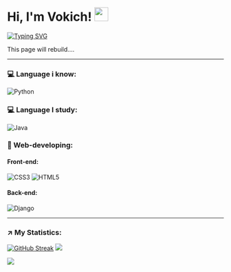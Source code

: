 <h1>Hi, I'm Vokich!
<img src="https://github.com/blackcater/blackcater/raw/main/images/Hi.gif" height="32"/></h1>
  
[![Typing SVG](https://readme-typing-svg.herokuapp.com?color=%2336BCF7&lines=Python,+Java+and+Web+Developer👀)](https://git.io/typing-svg)

This page will rebuild....

---

### 💻 Language i know:
![Python](https://img.shields.io/badge/python-3670A0?style=for-the-badge&logo=python&logoColor=ffdd54)

### 💻 Language I study:
![Java](https://img.shields.io/badge/java-%23ED8B00.svg?style=for-the-badge&logo=openjdk&logoColor=white)

### 🦾 Web-developing:
#### Front-end:
![CSS3](https://img.shields.io/badge/css3-%231572B6.svg?style=for-the-badge&logo=css3&logoColor=white)
![HTML5](https://img.shields.io/badge/html5-%23E34F26.svg?style=for-the-badge&logo=html5&logoColor=white)
#### Back-end:      
![Django](https://img.shields.io/badge/django-%23092E20.svg?style=for-the-badge&logo=django&logoColor=white)


---

### ↗ My Statistics:
[![GitHub Streak](https://github-readme-streak-stats.herokuapp.com/?user=DenverCoder1)](https://git.io/streak-stats)
![](https://github-profile-summary-cards.vercel.app/api/cards/profile-details?username=Vokich&theme=github)

![](https://komarev.com/ghpvc/?username=Vokich&style=flat-square)




